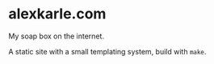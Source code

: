 alexkarle.com
=============

My soap box on the internet.

A static site with a small templating system, build with `make`.
